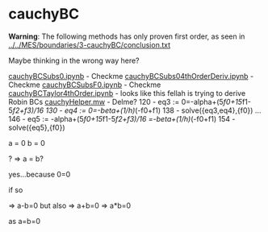 # cauchyBC

**Warning**: The following methods has only proven first order, as seen in
[../../MES/boundaries/3-cauchyBC/conclusion.txt](../../MES/boundaries/3-cauchyBC/conclusion.txt)

Maybe thinking in the wrong way here?

[cauchyBCSubs0.ipynb](cauchyBCSubs0.ipynb) - Checkme
[cauchyBCSubs04thOrderDeriv.ipynb](cauchyBCSubs04thOrderDeriv.ipynb) - Checkme
[cauchyBCSubsF0.ipynb](cauchyBCSubsF0.ipynb) - Checkme
[cauchyBCTaylor4thOrder.ipynb](cauchyBCTaylor4thOrder.ipynb) - looks like this fellah is trying to derive Robin BCs
[cauchyHelper.mw](cauchyHelper.mw) -  Delme?
    120 - eq3 := 0=-alpha+(5*f0+15*f1-5*f2+f3)/16
    130 - eq4 := 0=-beta+(1/h)*(-f0+f1)
    138 - solve({eq3,eq4},{f0})
    ...
    146 - eq5 := -alpha+(5*f0+15*f1-5*f2+f3)/16 =-beta+(1/h)*(-f0+f1)
    154 - solve({eq5},{f0})


a = 0
b = 0

? => a = b?

yes...because 0=0

if so

=> a-b=0
but also
=> a+b=0
=> a*b=0

as a=b=0
